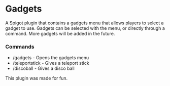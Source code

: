 # Gadgets
A Spigot plugin that contains a gadgets menu that allows players to select a gadget to use. Gadgets can be selected with the menu, 
or directly through a command. More gadgets will be added in the future.

### Commands
- /gadgets - Opens the gadgets menu
- /teleportstick - Gives a teleport stick
- /discoball - Gives a disco ball

This plugin was made for fun.
